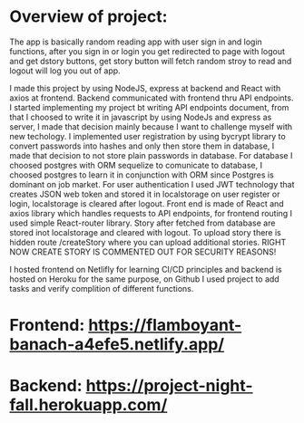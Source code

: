 # Overview of project:

The app is basically random reading app with user sign in and login functions, after you sign in or login you get redirected to page with logout and 
get dstory buttons, get story button will fetch random stroy to read and logout will log you out of app.

I made this project by using NodeJS, express at backend and React with axios at frontend.
Backend communicated with frontend thru API endpoints. I started implementing my project bt writing API endpoints document, from that I 
choosed to write it in javascript by using NodeJs and express as server, I made that decision mainly because I want to challenge myself with new techology.
I implemented user registration by using bycrypt library to convert passwords into hashes and only then store them in database, I made that decision to not store 
plain passwords in database. For database I choosed postgres with ORM sequelize to comunicate to database, I choosed postgres to learn it in conjunction with ORM since Postgres is dominant on job market. For user authentication I used JWT technology that creates JSON web token and stored it in localstorage on user register or login, localstorage is cleared after logout. Front end is made of React and axios library which handles requests to API endpoints, for frontend routing I used simple React-router library. Story after fetched from database are stored inot localstorage and cleared with logout. To upload story there is hidden route /createStory where you can upload additional stories. RIGHT NOW CREATE STORY IS COMMENTED OUT FOR SECURITY REASONS!

I hosted frontend on Netlifly for learning CI/CD principles and backend is hosted on Heroku for the same purpose, on Github I used project to add tasks and verify complition of different functions. 

# Frontend: https://flamboyant-banach-a4efe5.netlify.app/

# Backend: https://project-night-fall.herokuapp.com/